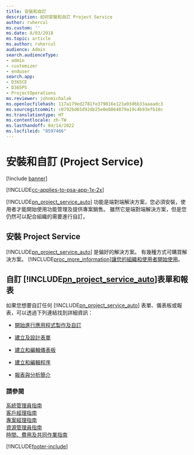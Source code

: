 ```yaml
---
title: 安裝和自訂
description: 如何安裝和自訂 Project Service
author: ruhercul
ms.custom: ''
ms.date: 8/03/2018
ms.topic: article
ms.author: ruhercul
audience: Admin
search.audienceType:
- admin
- customizer
- enduser
search.app:
- D365CE
- D365PS
- ProjectOperations
ms.reviewer: johnmichalak
ms.openlocfilehash: 117a179ed2781fe379016e123a93d6b33aaaadc3
ms.sourcegitcommit: c0792bd65d92db25e0e8864879a19c4b93efb10c
ms.translationtype: HT
ms.contentlocale: zh-TW
ms.lasthandoff: 04/14/2022
ms.locfileid: "8597466"
---
```

# <a name="install-and-customize-project-service"></a>安裝和自訂 (Project Service)

[!include [banner](../includes/psa-now-project-operations.md)]

[!INCLUDE[cc-applies-to-psa-app-1x-2x](../includes/cc-applies-to-psa-app-1x-2x.md)]

[!INCLUDE[pn_project_service_auto](../includes/pn-project-service-auto.md)] 功能是端對端解決方案，您必須安裝，使用者才能開始使用功能管理及提供專案銷售。 雖然它是端對端解決方案，但是您仍然可以配合組織的需要進行自訂。  
<!-- TODO: I expect to find the information on how to get and install this here. Please find that and add it here. Same for Project Service.--> 
  
## <a name="install-project-service"></a>安裝 Project Service  
 [!INCLUDE[pn_project_service_auto](../includes/pn-project-service-auto.md)] 是偏好的解決方案。 有幾種方式可購買解決方案。 [!INCLUDE[proc_more_information](../includes/proc-more-information.md)][讓您的組織和使用者開始使用](/dynamics365/customerengagement/on-premises/admin/onboard-your-organization-and-users-to-dynamics-365-online)。  
  
## <a name="customize-pn_project_service_auto-forms-and-reports"></a>自訂 [!INCLUDE[pn_project_service_auto](../includes/pn-project-service-auto.md)]表單和報表  
 如果您想要自訂任何 [!INCLUDE[pn_project_service_auto](../includes/pn-project-service-auto.md)] 表單、儀表板或報表，可以透過下列連結找到詳細資訊：  
  
- [開始進行應用程式製作及自訂](/dynamics365/customerengagement/on-premises/customize/getting-started-customization)  
  
- [建立及設計表單](/dynamics365/customerengagement/on-premises/customize/create-design-forms)  
  
- [建立和編輯儀表板](/dynamics365/customerengagement/on-premises/customize/create-edit-dashboards)  
  
- [建立和編輯程序](/dynamics365/customerengagement/on-premises/customize/guide-staff-through-common-tasks-processes)  
  
- [報表與分析簡介](/dynamics365/customerengagement/on-premises/analytics/reporting-analytics-with-dynamics-365)  
  
### <a name="see-also"></a>請參閱  
 [系統管理員指南](../psa/admin-guide.md)   
 [客戶經理指南](../psa/account-manager-guide.md)   
 [專案經理指南](../psa/project-manager-guide.md)   
 [資源管理員指南](../psa/resource-manager-guide.md)   
 [時間、費用及共同作業指南](../psa/time-expense-collaboration-guide.md)


[!INCLUDE[footer-include](../includes/footer-banner.md)]
